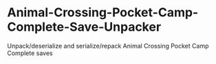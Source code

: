 # Animal-Crossing-Pocket-Camp-Complete-Save-Unpacker
Unpack/deserialize and serialize/repack Animal Crossing Pocket Camp Complete saves
